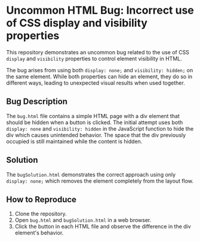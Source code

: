 # Uncommon HTML Bug: Incorrect use of CSS display and visibility properties

This repository demonstrates an uncommon bug related to the use of CSS `display` and `visibility` properties to control element visibility in HTML.

The bug arises from using both `display: none;` and `visibility: hidden;` on the same element. While both properties can hide an element, they do so in different ways, leading to unexpected visual results when used together.

## Bug Description
The `bug.html` file contains a simple HTML page with a div element that should be hidden when a button is clicked. The initial attempt uses both `display: none` and `visibility: hidden` in the JavaScript function to hide the div which causes unintended behavior.  The space that the div previously occupied is still maintained while the content is hidden.

## Solution
The `bugSolution.html` demonstrates the correct approach using only `display: none;` which removes the element completely from the layout flow. 

## How to Reproduce
1. Clone the repository.
2. Open `bug.html` and `bugSolution.html` in a web browser.
3. Click the button in each HTML file and observe the difference in the div element's behavior.